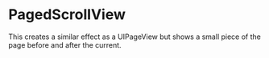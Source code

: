 # PagedScrollView

This creates a similar effect as a UIPageView but shows a small piece of the page before and after the current.
